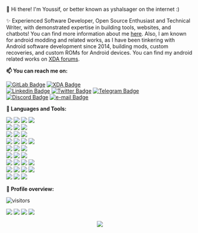 👋 Hi there! I'm Youssif, or better known as yshalsager on the internet :)

✨ Experienced Software Developer, Open Source Enthusiast and Technical Writer, with demonstrated expertise in building tools, websites, and chatbots! You can find more information about me [here](https://yshalsager.com/resume/Youssif_Shaaban_yshalsager_Resume.pdf).
Also, I am known for android modding and related works, as I have been tinkering with Android software development since 2014, building mods, custom recoveries, and custom ROMs
for Android devices. You can find my android related works on [XDA
forums](https://forum.xda-developers.com/member.php?u=6084385).

**📫 You can reach me on:**

[![GitLab Badge](https://img.shields.io/badge/-GitLab-FCA121?style=flat&logo=GitLab&logoColor=white&link=https://www.gitlab.com/yshalsager/)](https://www.gitlab.com/yshalsager/) [![XDA Badge](https://img.shields.io/badge/-XDA%20Developers-F59812?style=flat&logo=XDA%20Developers&logoColor=white&link=https://forum.xda-developers.com/member.php?u=6084385)](https://forum.xda-developers.com/member.php?u=6084385) <br />
[![Linkedin Badge](https://img.shields.io/badge/-Linkedin-blue?style=flat&logo=Linkedin&logoColor=white&link=https://www.linkedin.com/in/yshalsager/)](https://www.linkedin.com/in/yshalsager/) [![Twitter Badge](https://img.shields.io/badge/-Twitter-1ca0f1?style=flat&labelColor=1ca0f1&logo=twitter&logoColor=white&link=https://twitter.com/yshalsager)](https://twitter.com/yshalsager) [![Telegram Badge](https://img.shields.io/badge/-Telegram-0088CC?style=flat&logo=Telegram&logoColor=white&link=https://t.me/yshalsager)](https://t.me/yshalsager) <br />
[![Discord Badge](https://img.shields.io/badge/Discord-yshalsager-7289DA?style=flat&logo=Discord&logoColor=white)](#)
[![e-mail Badge](https://img.shields.io/badge/-Mail-c14438?style=flat&logo=Gmail&logoColor=white&link=mailto:contact@yshalsager.com)](mailto:contact@yshalsager.com)

**:wrench: Languages and Tools:**

<img src="https://img.shields.io/badge/-Python-3776AB?style=flat&logo=python&logoColor=white"> <img
    src="https://img.shields.io/badge/-JavaScript-black?style=flat&logo=javascript&logoColor=eed718"> <img
    src="https://img.shields.io/badge/-Node.js-339933?style=flat&logo=nodedotjs&logoColor=white"> <img
    src="https://img.shields.io/badge/-Kotlin-7F52FF?style=flat&logo=kotlin&logoColor=white"> <br />
<img src="https://img.shields.io/badge/-HTML5-E34F26?style=flat&logo=html5&logoColor=white"> <img
    src="https://img.shields.io/badge/-CSS3-1572B6?style=flat&logo=css3&logoColor=white"> <img
    src="https://img.shields.io/badge/-Svelte-FF3E00?style=flat&logo=Svelte&logoColor=white"> <br />
<img src="https://img.shields.io/badge/-Bootstrap-563D7C?style=flat&logo=bootstrap&logoColor=white"> <img
    src="https://img.shields.io/badge/-TailwindCSS-06B6D4?style=flat&logo=tailwindcss&logoColor=white"> <img
    src="https://img.shields.io/badge/-DaisyUI-5A0EF8?style=flat&logo=daisyui&logoColor=white"> <br />
<img src="https://img.shields.io/badge/-Django-092E20?style=flat&logo=Django&logoColor=white"> <img 
    src="https://img.shields.io/badge/-Flask-000000?style=flat&logo=Flask&logoColor=white"> <img
    src="https://img.shields.io/badge/-FastAPI-009688?style=flat&logo=FastAPI&logoColor=white"> <img
    src="https://img.shields.io/badge/-Express-000000?style=flat&logo=express&logoColor=white"> <br />
<img src="https://img.shields.io/badge/-Linux-black?style=flat&logo=Linux&logoColor=white"> <img
    src="https://img.shields.io/badge/-Windows-0078D6?style=flat&logo=Windows"> <img
    src="https://img.shields.io/badge/-Android-black?style=flat&logo=android"> <br />
<img src="https://img.shields.io/badge/-SQLite-003B57?style=flat&logo=SQLite&logoColor=white"> <img
    src="https://img.shields.io/badge/-MariaDB-003545?style=flat&logo=MariaDB"> <img
    src="https://img.shields.io/badge/-DynamoDB-4053D6?style=flat&logo=amazondynamodb"> <br />
<img src="https://img.shields.io/badge/-Git-F05032?style=flat&logo=Git&logoColor=white"> <img
    src="https://img.shields.io/badge/-Terminal-black?style=flat&logo=GNU%20Bash&logoColor=white"> <img
    src="https://img.shields.io/badge/-Docker-2496ED?style=flat&logo=Docker&logoColor=white"> <img
    src="https://img.shields.io/badge/-AWS-232F3E?style=flat&logo=amazonaws&logoColor=white"> <br />
<img src="https://img.shields.io/badge/-GitHub%20Actions-2088FF?style=flat&logo=githubactions&logoColor=white"> <img 
    src="https://img.shields.io/badge/-Travis%20CI-dfd896?style=flat&logo=Travis%20CI&logoColor=92232c"> <img
    src="https://img.shields.io/badge/-CircleCI-343434?style=flat&logo=CircleCI"> <img
    src="https://img.shields.io/badge/-Drone%20CI-212121?style=flat&logo=Drone"> <br />
<img src="https://img.shields.io/badge/-Hugo-FF4088?style=flat&logo=Hugo&logoColor=white"> <img 
    src="https://img.shields.io/badge/-Jekyll-CC0000?style=flat&logo=Jekyll&logoColor=white"> <img
    src="https://img.shields.io/badge/-Markdown-000000?style=flat&logo=Markdown"> <br />

**:pushpin: Profile overview:**

![visitors](https://visitor-badge.laobi.icu/badge?page_id=yshalsager.yshalsager)

![](https://github-profile-summary-cards.vercel.app/api/cards/profile-details?username=yshalsager&theme=github)
![](https://github-profile-summary-cards.vercel.app/api/cards/stats?username=yshalsager&theme=github)
![](https://github-profile-summary-cards.vercel.app/api/cards/repos-per-language?username=yshalsager&theme=github)
![](https://github-profile-summary-cards.vercel.app/api/cards/most-commit-language?username=yshalsager&theme=github)



<div align="center">
    <img src="https://github-profile-trophy.vercel.app/?username=yshalsager&theme=flat&row=1&column=8&no-bg=false"/>
</div>
